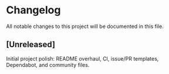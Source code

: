 # Changelog

All notable changes to this project will be documented in this file.

## [Unreleased]
 Initial project polish: README overhaul, CI, issue/PR templates, Dependabot, and community files.
